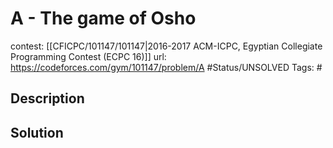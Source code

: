 # A - The game of Osho

contest: [[CFICPC/101147/101147|2016-2017 ACM-ICPC, Egyptian Collegiate Programming Contest (ECPC 16)]]
url: https://codeforces.com/gym/101147/problem/A
#Status/UNSOLVED
Tags: #

## Description

## Solution

